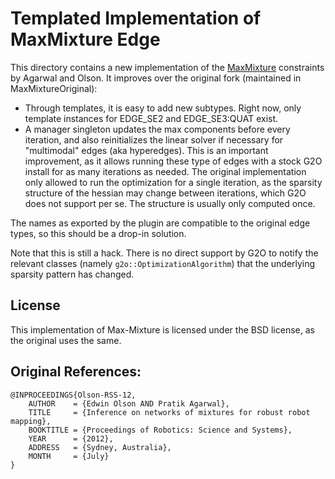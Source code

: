 # Templated Implementation of MaxMixture Edge

This directory contains a new implementation of the [MaxMixture](https://github.com/agpratik/max-mixture) constraints by Agarwal and Olson. It improves over the original fork (maintained in MaxMixtureOriginal):

- Through templates, it is easy to add new subtypes. Right now, only template instances for EDGE_SE2 and EDGE_SE3:QUAT exist.
- A manager singleton updates the max components before every iteration, and also reinitializes the linear solver if necessary for "multimodal" edges (aka hyperedges). This is an important improvement, as it allows running these type of edges with a stock G2O install for as many iterations as needed. The original implementation only allowed to run the optimization for a single iteration, as the sparsity structure of the hessian may change between iterations, which G2O does not support per se. The structure is usually only computed once.

The names as exported by the plugin are compatible to the original edge types, so this should be a drop-in solution.

Note that this is still a hack. There is no direct support by G2O to notify the relevant classes (namely `g2o::OptimizationAlgorithm`) that the underlying sparsity pattern has changed.


## License

This implementation of Max-Mixture is licensed under the BSD license, as the original uses the same.

## Original References:

```
@INPROCEEDINGS{Olson-RSS-12, 
    AUTHOR    = {Edwin Olson AND Pratik Agarwal}, 
    TITLE     = {Inference on networks of mixtures for robust robot mapping}, 
    BOOKTITLE = {Proceedings of Robotics: Science and Systems}, 
    YEAR      = {2012}, 
    ADDRESS   = {Sydney, Australia}, 
    MONTH     = {July} 
}
```